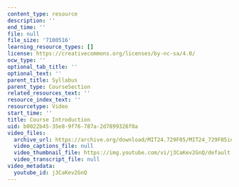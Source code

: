 ```yaml
---
content_type: resource
description: ''
end_time: ''
file: null
file_size: '7100516'
learning_resource_types: []
license: https://creativecommons.org/licenses/by-nc-sa/4.0/
ocw_type: ''
optional_tab_title: ''
optional_text: ''
parent_title: Syllabus
parent_type: CourseSection
related_resources_text: ''
resource_index_text: ''
resourcetype: Video
start_time: ''
title: Course Introduction
uid: b0022b45-35e8-9f76-787a-2d7899326f8a
video_files:
  archive_url: https://archive.org/download/MIT24.729F05/MIT24_729F05intro_300k.mp4
  video_captions_file: null
  video_thumbnail_file: https://img.youtube.com/vi/j3CaKev2GnQ/default.jpg
  video_transcript_file: null
video_metadata:
  youtube_id: j3CaKev2GnQ
---
```

